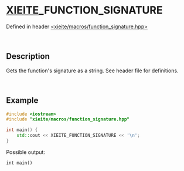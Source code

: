 # [XIEITE](../../macros.md)\_FUNCTION\_SIGNATURE
Defined in header [<xieite/macros/function_signature.hpp>](../../../include/xieite/macros/function_signature.hpp)

&nbsp;

## Description
Gets the function's signature as a string. See header file for definitions.

&nbsp;

## Example
```cpp
#include <iostream>
#include "xieite/macros/function_signature.hpp"

int main() {
    std::cout << XIEITE_FUNCTION_SIGNATURE << '\n';
}
```
Possible output:
```
int main()
```
